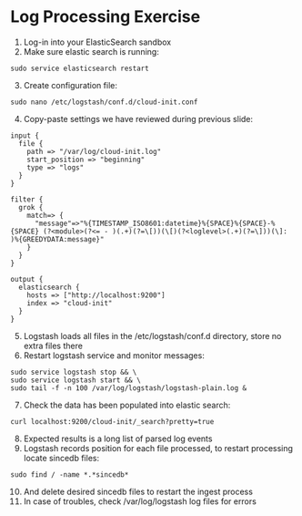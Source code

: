 # Log Processing Exercise #

1. Log-in into your ElasticSearch sandbox
2. Make sure elastic search is running:
  ```
  sudo service elasticsearch restart
  ```
3. Create configuration file:
  ```
  sudo nano /etc/logstash/conf.d/cloud-init.conf
  ```
4. Copy-paste settings we have reviewed during previous slide:
  ```
  input {
    file {
      path => "/var/log/cloud-init.log"
      start_position => "beginning"
      type => "logs"
    }
  }

  filter {
    grok {
      match=> {
        "message"=>"%{TIMESTAMP_ISO8601:datetime}%{SPACE}%{SPACE}-%{SPACE} (?<module>(?<= - )(.+)(?=\[))(\[)(?<loglevel>(.+)(?=\]))(\]: )%{GREEDYDATA:message}"
      }
    }
  }

  output {
    elasticsearch {
      hosts => ["http://localhost:9200"]
      index => "cloud-init"
    }
  }
  ```
5. Logstash loads all files in the /etc/logstash/conf.d directory, store no extra files there
6. Restart logstash service and monitor messages:
  ```
  sudo service logstash stop && \
  sudo service logstash start && \
  sudo tail -f -n 100 /var/log/logstash/logstash-plain.log &
  ```
7. Check the data has been populated into elastic search:
  ```
  curl localhost:9200/cloud-init/_search?pretty=true
  ```
8. Expected results is a long list of parsed log events
9. Logstash records position for each file processed, to restart processing locate sincedb files:
```
sudo find / -name *.*sincedb*
```
10. And delete desired sincedb files to restart the ingest process
11. In case of troubles, check /var/log/logstash log files for errors

